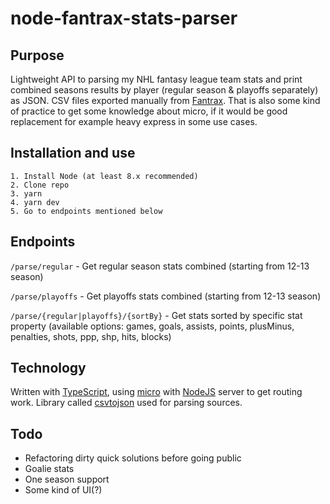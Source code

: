 # node-fantrax-stats-parser

## Purpose
Lightweight API to parsing my NHL fantasy league team stats and print combined seasons results by player (regular season &amp; playoffs separately) as JSON. CSV files exported manually from [Fantrax](https://www.fantrax.com). That is also some kind of practice to get some knowledge about micro, if it would be good replacement for example heavy express in some use cases.

## Installation and use
```
1. Install Node (at least 8.x recommended)
2. Clone repo
3. yarn
4. yarn dev
5. Go to endpoints mentioned below
```

## Endpoints
`/parse/regular` - Get regular season stats combined (starting from 12-13 season)

`/parse/playoffs` - Get playoffs stats combined (starting from 12-13 season)

`/parse/{regular|playoffs}/{sortBy}` - Get stats sorted by specific stat property (available options: games, goals, assists, points, plusMinus, penalties, shots, ppp, shp, hits, blocks)

## Technology
Written with [TypeScript](https://www.typescriptlang.org/), using [micro](https://github.com/zeit/micro) with [NodeJS](https://nodejs.org) server to get routing work. Library called [csvtojson](https://github.com/Keyang/node-csvtojson) used for parsing sources.

## Todo
- Refactoring dirty quick solutions before going public
- Goalie stats
- One season support
- Some kind of UI(?)
